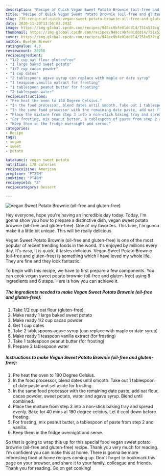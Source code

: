 ```yaml
---
description: "Recipe of Quick Vegan Sweet Potato Brownie (oil-free and gluten-free)"
title: "Recipe of Quick Vegan Sweet Potato Brownie (oil-free and gluten-free)"
slug: 239-recipe-of-quick-vegan-sweet-potato-brownie-oil-free-and-gluten-free
date: 2020-11-20T13:56:03.243Z
image: https://img-global.cpcdn.com/recipes/948cc9bfe01dd814/751x532cq70/vegan-sweet-potato-brownie-oil-free-and-gluten-free-recipe-main-photo.jpg
thumbnail: https://img-global.cpcdn.com/recipes/948cc9bfe01dd814/751x532cq70/vegan-sweet-potato-brownie-oil-free-and-gluten-free-recipe-main-photo.jpg
cover: https://img-global.cpcdn.com/recipes/948cc9bfe01dd814/751x532cq70/vegan-sweet-potato-brownie-oil-free-and-gluten-free-recipe-main-photo.jpg
author: Evelyn Brewer
ratingvalue: 4.3
reviewcount: 20258
recipeingredient:
- "1/2 cup oat flour glutenfree"
- "1 large baked sweet potato"
- "1/2 cup cacao powder"
- "1 cup dates"
- "2 tablespoons agave syrup can replace with maple or date syrup"
- "1 teaspoon vanilla extract for frosting"
- "1 tablespoon peanut butter for frosting"
- "2 tablespoon water"
recipeinstructions:
- "Pre heat the oven to 180 Degree Celsius."
- "In the food processor, blend dates until smooth. Take out 1 tablespoon of date paste and set aside for frosting."
- "In the same food processor with the remaining date paste, add oat flour, cacao powder, sweet potato, water and agave syrup. Blend until combined."
- "Place the mixture from step 3 into a non-stick baking tray and spread evenly. Bake for 40 mins at 180 degree celcius. Let it cool down before frosting."
- "For frosting, mix peanut butter, a tablespoon of paste from step 2 and vanilla."
- "Keep them in the fridge overnight and serve."
categories:
- Recipe
tags:
- vegan
- sweet
- potato

katakunci: vegan sweet potato 
nutrition: 178 calories
recipecuisine: American
preptime: "PT25M"
cooktime: "PT40M"
recipeyield: "3"
recipecategory: Dessert

---
```



![Vegan Sweet Potato Brownie (oil-free and gluten-free)](https://img-global.cpcdn.com/recipes/948cc9bfe01dd814/751x532cq70/vegan-sweet-potato-brownie-oil-free-and-gluten-free-recipe-main-photo.jpg)

Hey everyone, hope you're having an incredible day today. Today, I'm gonna show you how to prepare a distinctive dish, vegan sweet potato brownie (oil-free and gluten-free). One of my favorites. This time, I'm gonna make it a little bit unique. This will be really delicious.



Vegan Sweet Potato Brownie (oil-free and gluten-free) is one of the most popular of recent trending foods in the world. It's enjoyed by millions every day. It's easy, it is quick, it tastes delicious. Vegan Sweet Potato Brownie (oil-free and gluten-free) is something which I have loved my whole life. They are fine and they look fantastic.


To begin with this recipe, we have to first prepare a few components. You can cook vegan sweet potato brownie (oil-free and gluten-free) using 8 ingredients and 6 steps. Here is how you can achieve it.

<!--inarticleads1-->

##### The ingredients needed to make Vegan Sweet Potato Brownie (oil-free and gluten-free):

1. Take 1/2 cup oat flour (gluten-free)
1. Make ready 1 large baked sweet potato
1. Make ready 1/2 cup cacao powder
1. Get 1 cup dates
1. Take 2 tablespoons agave syrup (can replace with maple or date syrup)
1. Make ready 1 teaspoon vanilla extract (for frosting)
1. Take 1 tablespoon peanut butter (for frosting)
1. Prepare 2 tablespoon water




<!--inarticleads2-->

##### Instructions to make Vegan Sweet Potato Brownie (oil-free and gluten-free):

1. Pre heat the oven to 180 Degree Celsius.
1. In the food processor, blend dates until smooth. Take out 1 tablespoon of date paste and set aside for frosting.
1. In the same food processor with the remaining date paste, add oat flour, cacao powder, sweet potato, water and agave syrup. Blend until combined.
1. Place the mixture from step 3 into a non-stick baking tray and spread evenly. Bake for 40 mins at 180 degree celcius. Let it cool down before frosting.
1. For frosting, mix peanut butter, a tablespoon of paste from step 2 and vanilla.
1. Keep them in the fridge overnight and serve.




So that is going to wrap this up for this special food vegan sweet potato brownie (oil-free and gluten-free) recipe. Thank you very much for reading. I'm confident you can make this at home. There is gonna be more interesting food at home recipes coming up. Don't forget to bookmark this page on your browser, and share it to your family, colleague and friends. Thank you for reading. Go on get cooking!
